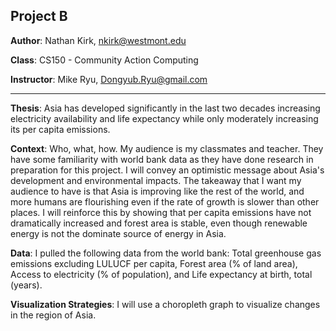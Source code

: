 ## Project B

**Author**: Nathan Kirk, nkirk@westmont.edu

**Class**: CS150 - Community Action Computing

**Instructor**: Mike Ryu, Dongyub.Ryu@gmail.com

---
**Thesis**: Asia has developed significantly in the last two decades increasing electricity
availability and life expectancy while only moderately increasing its per capita emissions.

**Context**: Who, what, how. My audience is my classmates and teacher. They have some familiarity
with world bank data as they have done research in preparation for this project. I will convey 
an optimistic message about Asia's development and environmental impacts. The takeaway that I want
my audience to have is that Asia is improving like the rest of the world, and more humans are flourishing
even if the rate of growth is slower than other places. I will reinforce this by showing that per capita
emissions have not dramatically increased and forest area is stable, even though renewable energy is not
the dominate source of energy in Asia. 

**Data**: I pulled the following data from the world bank: Total greenhouse gas emissions excluding LULUCF per capita,
Forest area (% of land area), Access to electricity (% of population), and Life expectancy at birth, total (years).

**Visualization Strategies**: I will use a choropleth graph to visualize changes in the region of Asia. 